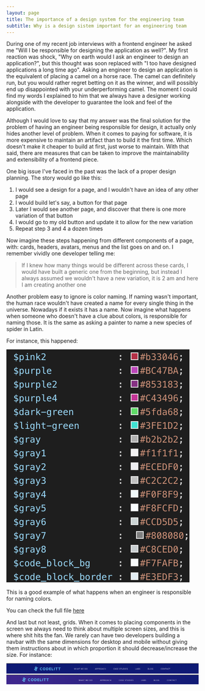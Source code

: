 ```yaml
---
layout: page
title: The importance of a design system for the engineering team
subtitle: Why is a design sistem important for an engineering team
---
```


During one of my recent job interviews with a frontend engineer he asked me "Will I be responsible for designing the application as well?". My first reaction was shock, "Why on earth would I ask an engineer to design an application?", but this thought was soon replaced with "I too have designed applications a long time ago". Asking an engineer to design an application is the equivalent of placing a camel on a horse race. The camel can definitely run, but you would rather regret betting on it as the winner, and will possibly end up disappointed with your underperforming camel. The moment I could find my words I explained to him that we always have a designer working alongside with the developer to guarantee the look and feel of the application.

Although I would love to say that my answer was the final solution for the problem of having an engineer being responsible for design, it actually only hides another level of problem. When it comes to paying for software, it is more expensive to maintain an artifact than to build it the first time. Which doesn't make it cheaper to build at first, just worse to maintain. With that said, there are measures that can be taken to improve the maintainability and extensibility of a frontend piece.

One big issue I've faced in the past was the lack of a proper design planning. The story would go like this:

1. I would see a design for a page, and I wouldn't have an idea of any other page
2. I would build let's say, a button for that page
3. Later I would see another page, and discover that there is one more variation of that button
4. I would go to my old button and update it to allow for the new variation
5. Repeat step 3 and 4 a dozen times

Now imagine these steps happening from different components of a page, with: cards, headers, avatars, menus and the list goes on and on. I remember vividly one developer telling me:

> If I knew how many things would be different across these cards, I would have built a generic one from the beginning, but instead I always assumed we wouldn't have a new variation, it is 2 am and here I am creating another one

Another problem easy to ignore is color naming. If naming wasn't important, the human race wouldn't have created a name for every single thing in the universe. Nowadays if it exists it has a name. Now imagine what happens when someone who doesn't have a clue about colors, is responsible for naming those. It is the same as asking a painter to name a new species of spider in Latin.

For instance, this happened:

![Messy SASS colors example](https://raw.githubusercontent.com/kaiomagalhaes/kaiomagalhaes.github.io/master/_posts/images/design-system-1.png)


This is a good example of what happens when an engineer is responsible for naming colors.

You can check the full file [here](https://gist.github.com/kaiomagalhaes/0f0043451ca3b4afb5c6065fa0fd3ada)

And last but not least, grids. When it comes to placing components in the screen we always need to think about multiple screen sizes, and this is where shit hits the fan. We rarely can have two developers building a navbar with the same dimensions for desktop and mobile without giving them instructions about in which proportion it should decrease/increase the size. For instance:

![Header example 1](https://raw.githubusercontent.com/kaiomagalhaes/kaiomagalhaes.github.io/master/_posts/images/design-system-2.png)
![Header example 2](https://raw.githubusercontent.com/kaiomagalhaes/kaiomagalhaes.github.io/master/_posts/images/design-system-3.png)